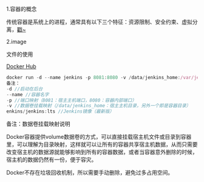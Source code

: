 1.容器的概念

传统容器是系统上的进程，通常具有以下三个特征：资源限制、安全约束、虚拟分离，[戳~](https://opensource.com/article/18/1/history-low-level-container-runtimes)

2.image

文件的使用

 [Docker Hub](https://hub.docker.com/) 



```js
docker run -d --name jenkins -p 8081:8080 -v /data/jenkins_home:/var/jenkins_home jenkins/jenkins:lts;
备注：
-d //启动在后台
--name //容器名字
-p //端口映射（8081：宿主主机端口，8080：容器内部端口）
-v //数据卷挂载映射（/data/jenkins_home：宿主主机目录，另外一个即是容器目录）
enkins/jenkins:lts //Jenkins镜像（最新版）
```

备注：数据卷挂载映射说明

Docker容器提供volume数据卷的方式，可以直接挂载宿主机文件或目录到容器里，可以理解为目录映射，这样就可以让所有的容器共享宿主机数据，从而只需要改变宿主机的数据源就能够影响到所有的容器数据，或者当容器意外删除的时候，宿主机的数据仍然有一份，便于容灾。

Docker不存在垃圾回收机制，所以需要手动删除，避免过多占用空间。



